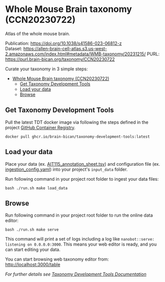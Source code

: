 # Whole Mouse Brain taxonomy (CCN20230722)

Atlas of the whole mouse brain.

Publication: https://doi.org/10.1038/s41586-023-06812-z  
Dataset: https://allen-brain-cell-atlas.s3.us-west-2.amazonaws.com/index.html#metadata/WMB-taxonomy/20231215/
PURL: https://purl.brain-bican.org/taxonomy/CCN20230722

Curate your taxonomy in 3 simple steps:

- [Whole Mouse Brain taxonomy (CCN20230722)](#whole-mouse-brain-taxonomy-ccn20230722)
  - [Get Taxonomy Development Tools](#get-taxonomy-development-tools)
  - [Load your data](#load-your-data)
  - [Browse](#browse)

## Get Taxonomy Development Tools 

Pull the latest TDT docker image via following the steps defined in the project [GitHub Container Registry](https://github.com/brain-bican/taxonomy-development-tools/pkgs/container/taxonomy-development-tools). 

```
docker pull ghcr.io/brain-bican/taxonomy-development-tools:latest
```

## Load your data

Place your data (ex. [AIT115_annotation_sheet.tsv](https://github.com/brain-bican/taxonomy-development-tools/tree/main/examples/nhp_basal_ganglia/AIT115_annotation_sheet.tsv)) and configuration file (ex. [ingestion_config.yaml](https://github.com/brain-bican/taxonomy-development-tools/tree/main/examples/nhp_basal_ganglia/ingestion_config.yaml)) into your project's `input_data` folder.  

Run following command in your project root folder to ingest your data files:

```
bash ./run.sh make load_data
```

## Browse

Run following command in your project root folder to run the online data editor:
```
bash ./run.sh make serve
```

This command will print a set of logs including a log like `nanobot::serve: listening on 0.0.0.0:3000`. This means your web editor is ready, and you can start editing your data.

You can start browsing web taxonomy editor from: [http://localhost:3000/table](http://localhost:3000/table)

_For further details see [Taxonomy Development Tools Documentation](https://brain-bican.github.io/taxonomy-development-tools/)_